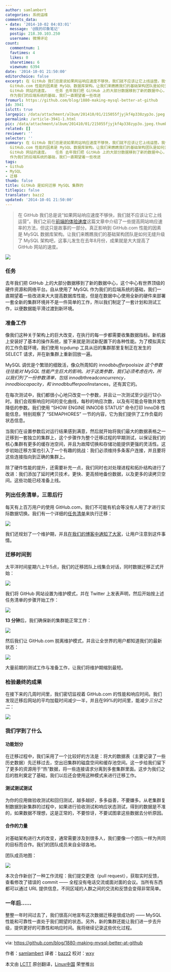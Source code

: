 ```yaml
---
author: samlambert
categories: 系统运维
comments_data:
- date: '2014-10-02 04:03:01'
  message: '@我的印象笔记'
  postip: 218.30.103.250
  username: 微博评论
count:
  commentnum: 1
  favtimes: 4
  likes: 0
  sharetimes: 6
  viewnum: 6394
date: '2014-10-01 21:50:00'
editorchoice: false
excerpt: 在 GitHub 我们总是说如果网站响应速度不够快，我们就不应该让它上线运营。我们之前在前端的体验速度这篇文章中介绍了一些提高网站响应速率的方法，但这只是故事的一部分。真正影响到
  GitHub.com 性能的因素是 MySQL 数据库架构。让我们来瞧瞧我们的基础架构团队是如何无缝升级了 MySQL 架构吧，这事儿发生在去年8月份，成果就是大大提高了
  GitHub 网站的速度。   任务 去年我们把 GitHub 上的大部分数据移到了新的数据中心，这个中心有世界顶级的硬件资源和网络平台。自从使用了 MySQL
  作为我们的后端系统的基础，我们一直期望着一些改进
fromurl: https://github.com/blog/1880-making-mysql-better-at-github
id: 3941
islctt: true
largepic: /data/attachment/album/201410/01/215055fjyjkf4p338zyp3o.jpeg
permalink: /article-3941-1.html
pic: /data/attachment/album/201410/01/215055fjyjkf4p338zyp3o.jpeg.thumb.jpg
related: []
reviewer: ''
selector: ''
summary: 在 GitHub 我们总是说如果网站响应速度不够快，我们就不应该让它上线运营。我们之前在前端的体验速度这篇文章中介绍了一些提高网站响应速率的方法，但这只是故事的一部分。真正影响到
  GitHub.com 性能的因素是 MySQL 数据库架构。让我们来瞧瞧我们的基础架构团队是如何无缝升级了 MySQL 架构吧，这事儿发生在去年8月份，成果就是大大提高了
  GitHub 网站的速度。   任务 去年我们把 GitHub 上的大部分数据移到了新的数据中心，这个中心有世界顶级的硬件资源和网络平台。自从使用了 MySQL
  作为我们的后端系统的基础，我们一直期望着一些改进
tags:
- Github
- MySQL
- 迁移
thumb: false
title: GitHub 是如何迁移 MySQL 集群的
titlepic: false
translator: bazz2
updated: '2014-10-01 21:50:00'
---
```



> 
> 在 GitHub 我们总是说“如果网站响应速度不够快，我们就不应该让它上线运营”。我们之前在[前端的体验速度](https://github.com/blog/1756-optimizing-large-selector-sets)这篇文章中介绍了一些提高网站响应速率的方法，但这只是故事的一部分。真正影响到 GitHub.com 性能的因素是 MySQL 数据库架构。让我们来瞧瞧我们的基础架构团队是如何无缝升级了 MySQL 架构吧，这事儿发生在去年8月份，成果就是大大提高了 GitHub 网站的速度。
> 
> 
> 


![](/data/attachment/album/201410/01/215055fjyjkf4p338zyp3o.jpeg)


### 任务


去年我们把 GitHub 上的大部分数据移到了新的数据中心，这个中心有世界顶级的硬件资源和网络平台。自从使用了 MySQL 作为我们的后端系统的基础，我们一直期望着一些改进来大大提高数据库性能，但是在数据中心使用全新的硬件来部署一套全新的集群环境并不是一件简单的工作，所以我们制定了一套计划和测试工作，以便数据能平滑过渡到新环境。


### 准备工作


像我们这种关于架构上的巨大改变，在执行的每一步都需要收集数据指标。新机器上安装好了基本的操作系统，接下来就是测试新配置下的各种性能。为了模拟真实的工作负载环境，我们使用 tcpdump 工具从旧的集群那里复制正在发生的 SELECT 请求，并在新集群上重新回放一遍。


MySQL 调优是个繁琐的细致活，像众所周知的 innodb*buffer*pool*size 这个参数往往能对 MySQL 性能产生巨大的影响。对于这类参数，我们必须考虑在内，所以我们列了一份参数清单，包括 innodb*thread*concurrency，innodb*io*capacity，和 innodb*buffer*pool*instances，还有其它的。


在每次测试中，我们都很小心地只改变一个参数，并且让一次测试至少运行12小时。我们会观察响应时间的变化曲线，每秒的响应次数，以及有可能会导致并发性降低的参数。我们使用 “SHOW ENGINE INNODB STATUS” 命令打印 InnoDB 性能信息，特别观察了 “SEMAPHORES” 一节的内容，它为我们提供了工作负载的状态信息。


当我们在设置参数后对运行结果感到满意，然后就开始将我们最大的数据表格之一迁移到一套独立的集群上，这个步骤作为整个迁移过程的早期测试，以保证我们的核心集群有更多的缓存池空间，并且为故障切换和存储功能提供更强的灵活性。这步初始迁移方案也引入了一个有趣的挑战：我们必须维持多条客户连接，并且要将这些连接指向到正确的集群上。


除了硬件性能的提升，还需要补充一点，我们同时也对处理进程和拓扑结构进行了改进：我们添加了延时拷贝技术，更快、更高频地备份数据，以及更多的读拷贝空间。这些功能已经准备上线。


### 列出任务清单，三思后行


每天有上百万用户的使用 GitHub.com，我们不可能有机会等没有人用了才进行实际数据切换。我们有一个详细的[任务清单](https://help.github.com/articles/writing-on-github#task-lists)来执行迁移：


![](/data/attachment/album/201410/01/215058adlj4144c4y4omjm.png)


我们还规划了一个维护期，并且[在我们的博客中通知了大家](https://github.com/blog/1603-site-maintenance-august-31st-2013)，让用户注意到这件事情。


### 迁移时间到


太平洋时间星期六上午5点，我们的迁移团队上线集合对话，同时数据迁移正式开始：


![](/data/attachment/album/201410/01/215102hjvjzeojs22o4c6j.png)


我们将 GitHub 网站设置为维护模式，并在 Twitter 上发表声明，然后开始按上述任务清单的步骤开始工作：


![](/data/attachment/album/201410/01/215104a6sjwzn627276tn4.png)


**13 分钟**后，我们确保新的集群能正常工作：


![](/data/attachment/album/201410/01/215106rnjl5fs085w0zw0s.png)


然后我们让 GitHub.com 脱离维护模式，并且让全世界的用户都知道我们的最新状态：


![](/data/attachment/album/201410/01/215107q6m6rsanltmjbflz.png)


大量前期的测试工作与准备工作，让我们将维护期缩到最短。


### 检验最终的成果


在接下来的几周时间里，我们密切监视着 GitHub.com 的性能和响应时间。我们发现迁移后网站的平均加载时间减少一半，并且在99%的时间里，能减少*三分之二*：


![](/data/attachment/album/201410/01/215109sci8qc25255j2ncn.png)


### 我们学到了什么


#### 功能划分


在迁移过程中，我们采用了一个比较好的方法是：将大的数据表（主要记录了一些历史数据）先迁移过去，空出旧集群的磁盘空间和缓存池空间。这一步给我们留下了更多的资源用于“热”数据，将一些连接请求分离到多套集群里面。这步为我们之后的胜利奠定了基础，我们以后还会使用这种模式来进行迁移工作。


#### 测试测试测试


为你的应用做验收测试和回归测试，越多越好，多多益善，不要嫌多。从老集群复制数据到新集群的过程中，如果进行验收测试和响应状态测试，得到的数据是不准的，如果数据不理想，这是正常的，不要惊讶，不要试图拿这些数据去分析原因。


#### 合作的力量


对基础架构进行大的改变，通常需要涉及到很多人，我们要像一个团队一样为共同的目标而合作。我们的团队成员来自全球各地。


团队成员地图：


[![](/data/attachment/album/201410/01/214710leexdmkekzkuerk6.png)](https://render.githubusercontent.com/view/geojson?url=https://gist.githubusercontent.com/anonymous/5fa29a7ccbd0101630da/raw/map.geojson)


本次合作新创了一种工作流程：我们提交更改（pull request），获取实时反馈，查看修改了错误的 commit —— 全程没有电话交流或面对面的会议。当所有东西都可以通过 URL 提供信息，不同区域的人群之间的交流和反馈会变得非常简单。


### 一年后……


整整一年时间过去了，我们很高兴地宣布这次数据迁移是很成功的 —— MySQL 性能和可靠性一直处于我们期望的状态。另外，新的集群还能让我们进一步去升级，提供更好的可靠性和响应时间。我将继续记录这些优化过程。




---


via: <https://github.com/blog/1880-making-mysql-better-at-github>


作者：[samlambert](https://github.com/samlambert) 译者：[bazz2](https://github.com/bazz2) 校对：[wxy](https://github.com/wxy)


本文由 [LCTT](https://github.com/LCTT/TranslateProject) 原创翻译，[Linux中国](http://linux.cn/) 荣誉推出